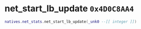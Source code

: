 # net_start_lb_update `0x4D0C8AA4`

```lua
natives.net_stats.net_start_lb_update(_unk0 --[[ integer ]])
```